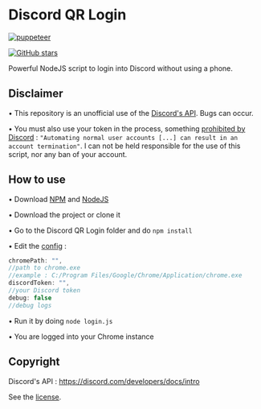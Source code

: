 # Discord QR Login

[![puppeteer](https://img.shields.io/github/package-json/dependency-version/LockBlock-dev/Discord-QR-Login/puppeteer-core)](https://www.npmjs.com/package/puppeteer-core)

[![GitHub stars](https://img.shields.io/github/stars/LockBlock-dev/Discord-QR-Login.svg)](https://github.com/LockBlock-dev/Discord-QR-Login/stargazers)

Powerful NodeJS script to login into Discord without using a phone.


## Disclaimer

• This repository is an unofficial use of the [Discord's API](https://discord.com/developers/docs/intro). Bugs can occur.

• You must also use your token in the process, something [prohibited by Discord](https://discord.com/developers/docs/topics/oauth2#bot-vs-user-accounts) : `"Automating normal user accounts [...] can result in an account termination"`. I can not be held responsible for the use of this script, nor any ban of your account.


## How to use

• Download [NPM](https://www.npmjs.com/get-npm) and [NodeJS](https://nodejs.org)

• Download the project or clone it

• Go to the Discord QR Login folder and do `npm install`

• Edit the [config](./config.js) :
```js
chromePath: "",
//path to chrome.exe
//example : C:/Program Files/Google/Chrome/Application/chrome.exe
discordToken: "",
//your Discord token
debug: false
//debug logs
```

• Run it by doing `node login.js`

• You are logged into your Chrome instance


## Copyright

Discord's API : https://discord.com/developers/docs/intro

See the [license](/LICENSE).
